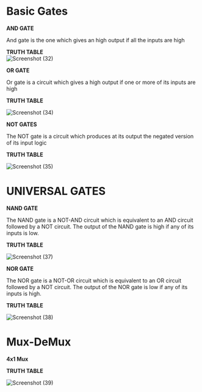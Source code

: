 # Basic Gates

**AND GATE**                   

And gate is the one which gives an high output if all the inputs are high          

**TRUTH TABLE**                                        
![Screenshot (32)](https://user-images.githubusercontent.com/80388673/130077100-238656e7-6b51-4b50-a2b6-d50a5e29d9a6.png)


**OR GATE**

Or gate is a circuit which gives a high output if one or more of its inputs are high


**TRUTH TABLE** 


![Screenshot (34)](https://user-images.githubusercontent.com/80388673/130077635-1ba6bf03-41dc-46ba-91ea-fa2ded528641.png)

**NOT GATES**

The NOT gate is a circuit which produces at its output the negated version of its input logic


**TRUTH TABLE** 


![Screenshot (35)](https://user-images.githubusercontent.com/80388673/130078286-e2ecfe49-17b8-4a2a-bb37-faaaf48c5160.png)

# UNIVERSAL GATES

**NAND GATE**

The NAND gate is a NOT-AND circuit which is equivalent to an AND circuit followed by a NOT circuit. The output of the NAND gate is high if any of its inputs is low.


**TRUTH TABLE** 


![Screenshot (37)](https://user-images.githubusercontent.com/80388673/130080135-8be2809e-cde6-4b5b-994a-c73abea49121.png)

**NOR GATE**

The NOR gate is a NOT-OR circuit which is equivalent to an OR circuit followed by a NOT circuit. The output of the NOR gate is low if any of its inputs is high.



**TRUTH TABLE** 

![Screenshot (38)](https://user-images.githubusercontent.com/80388673/130080938-d2b891ba-3e55-4c24-8133-873c38976384.png)


# Mux-DeMux

**4x1 Mux**

**TRUTH TABLE**  

![Screenshot (39)](https://user-images.githubusercontent.com/67791507/130348114-195505ee-31c6-4ffc-a415-785fdc1ced23.jpg)


